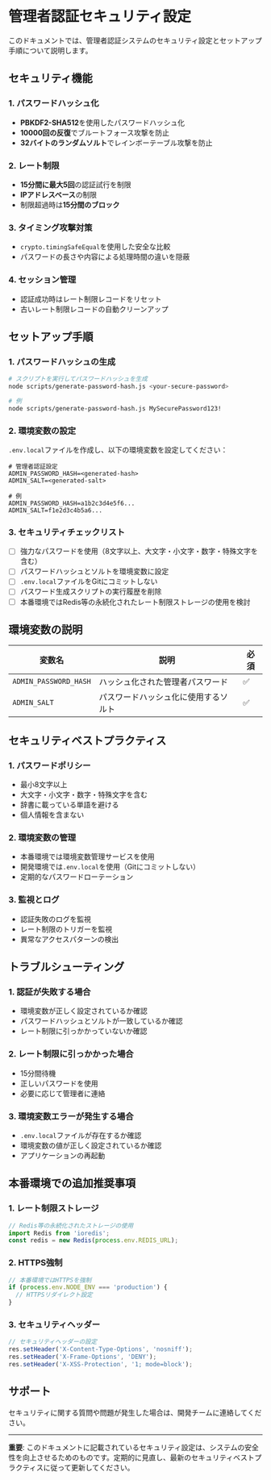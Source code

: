 # 管理者認証セキュリティ設定

このドキュメントでは、管理者認証システムのセキュリティ設定とセットアップ手順について説明します。

## セキュリティ機能

### 1. パスワードハッシュ化
- **PBKDF2-SHA512**を使用したパスワードハッシュ化
- **10000回の反復**でブルートフォース攻撃を防止
- **32バイトのランダムソルト**でレインボーテーブル攻撃を防止

### 2. レート制限
- **15分間に最大5回**の認証試行を制限
- **IPアドレスベース**の制限
- 制限超過時は**15分間のブロック**

### 3. タイミング攻撃対策
- `crypto.timingSafeEqual`を使用した安全な比較
- パスワードの長さや内容による処理時間の違いを隠蔽

### 4. セッション管理
- 認証成功時はレート制限レコードをリセット
- 古いレート制限レコードの自動クリーンアップ

## セットアップ手順

### 1. パスワードハッシュの生成

```bash
# スクリプトを実行してパスワードハッシュを生成
node scripts/generate-password-hash.js <your-secure-password>

# 例
node scripts/generate-password-hash.js MySecurePassword123!
```

### 2. 環境変数の設定

`.env.local`ファイルを作成し、以下の環境変数を設定してください：

```env
# 管理者認証設定
ADMIN_PASSWORD_HASH=<generated-hash>
ADMIN_SALT=<generated-salt>

# 例
ADMIN_PASSWORD_HASH=a1b2c3d4e5f6...
ADMIN_SALT=f1e2d3c4b5a6...
```

### 3. セキュリティチェックリスト

- [ ] 強力なパスワードを使用（8文字以上、大文字・小文字・数字・特殊文字を含む）
- [ ] パスワードハッシュとソルトを環境変数に設定
- [ ] `.env.local`ファイルをGitにコミットしない
- [ ] パスワード生成スクリプトの実行履歴を削除
- [ ] 本番環境ではRedis等の永続化されたレート制限ストレージの使用を検討

## 環境変数の説明

| 変数名 | 説明 | 必須 |
|--------|------|------|
| `ADMIN_PASSWORD_HASH` | ハッシュ化された管理者パスワード | ✅ |
| `ADMIN_SALT` | パスワードハッシュ化に使用するソルト | ✅ |

## セキュリティベストプラクティス

### 1. パスワードポリシー
- 最小8文字以上
- 大文字・小文字・数字・特殊文字を含む
- 辞書に載っている単語を避ける
- 個人情報を含まない

### 2. 環境変数の管理
- 本番環境では環境変数管理サービスを使用
- 開発環境では`.env.local`を使用（Gitにコミットしない）
- 定期的なパスワードローテーション

### 3. 監視とログ
- 認証失敗のログを監視
- レート制限のトリガーを監視
- 異常なアクセスパターンの検出

## トラブルシューティング

### 1. 認証が失敗する場合
- 環境変数が正しく設定されているか確認
- パスワードハッシュとソルトが一致しているか確認
- レート制限に引っかかっていないか確認

### 2. レート制限に引っかかった場合
- 15分間待機
- 正しいパスワードを使用
- 必要に応じて管理者に連絡

### 3. 環境変数エラーが発生する場合
- `.env.local`ファイルが存在するか確認
- 環境変数の値が正しく設定されているか確認
- アプリケーションの再起動

## 本番環境での追加推奨事項

### 1. レート制限ストレージ
```typescript
// Redis等の永続化されたストレージの使用
import Redis from 'ioredis';
const redis = new Redis(process.env.REDIS_URL);
```

### 2. HTTPS強制
```typescript
// 本番環境ではHTTPSを強制
if (process.env.NODE_ENV === 'production') {
  // HTTPSリダイレクト設定
}
```

### 3. セキュリティヘッダー
```typescript
// セキュリティヘッダーの設定
res.setHeader('X-Content-Type-Options', 'nosniff');
res.setHeader('X-Frame-Options', 'DENY');
res.setHeader('X-XSS-Protection', '1; mode=block');
```

## サポート

セキュリティに関する質問や問題が発生した場合は、開発チームに連絡してください。

---

**重要**: このドキュメントに記載されているセキュリティ設定は、システムの安全性を向上させるためのものです。定期的に見直し、最新のセキュリティベストプラクティスに従って更新してください。
